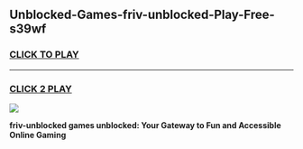 
## Unblocked-Games-friv-unblocked-Play-Free-s39wf
<h3>
<a href="https://premium76.site?title=friv-unblocked&ref=12A">CLICK TO PLAY</a></h3>
<hr>

<h3>
<a href="https://premium76.site?title=friv-unblocked&ref=12A">CLICK 2 PLAY</a>
  
</h3>

<a href="https://premium76.site?title=friv-unblocked&ref=12A"><img src="https://clearcache.store/games.png"></a>


**friv-unblocked games unblocked: Your Gateway to Fun and Accessible Online Gaming**
